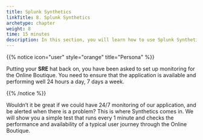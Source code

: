 ```yaml
---
title: Splunk Synthetics
linkTitle: 8. Splunk Synthetics
archetype: chapter
weight: 8
time: 15 minutes
description: In this section, you will learn how to use Splunk Synthetics to monitor the performance and availability of your applications.
---
```


{{% notice icon="user" style="orange" title="Persona" %}}

Putting your **SRE** hat back on, you have been asked to set up monitoring for the Online Boutique. You need to ensure that the application is available and performing well 24 hours a day, 7 days a week.

{{% /notice %}}

Wouldn’t it be great if we could have 24/7 monitoring of our application, and be alerted when there is a problem? This is where Synthetics comes in. We will show you a simple test that runs every 1 minute and checks the performance and availability of a typical user journey through the Online Boutique.
